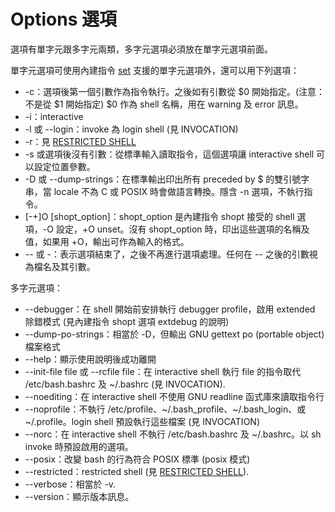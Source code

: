 # Options 選項
選項有單字元跟多字元兩類，多字元選項必須放在單字元選項前面。

單字元選項可使用內建指令 [set](builtin-set.md) 支援的單字元選項外，還可以用下列選項：
* -c：選項後第一個引數作為指令執行。之後如有引數從 $0 開始指定。(注意：不是從 $1 開始指定) $0 作為 shell 名稱，用在 warning 及 error 訊息。
* -i：interactive
* -l 或 --login：invoke 為 login shell (見 INVOCATION)
* -r：見 [RESTRICTED SHELL](restricted-shell.md)
* -s 或選項後沒有引數：從標準輸入讀取指令，這個選項讓 interactive shell 可以設定位置參數。
* -D 或 --dump-strings：在標準輸出印出所有 preceded by $ 的雙引號字串，當 locale 不為 C 或 POSIX 時會做語言轉換。隱含 -n 選項，不執行指令。
* [-+]O [shopt_option]：shopt_option 是內建指令 shopt 接受的 shell 選項，-O 設定，+O unset。沒有 shopt_option 時，印出這些選項的名稱及值，如果用 +O，輸出可作為輸入的格式。
* -- 或 -：表示選項結束了，之後不再進行選項處理。任何在 -- 之後的引數視為檔名及其引數。

多字元選項：
* --debugger：在 shell 開始前安排執行 debugger profile，啟用 extended 除錯模式 (見內建指令 shopt 選項 extdebug 的說明)
* --dump-po-strings：相當於 -D，但輸出 GNU gettext po (portable object) 檔案格式
* --help：顯示使用說明後成功離開
* --init-file file 或 --rcfile file：在 interactive shell 執行 file 的指令取代 /etc/bash.bashrc 及 ~/.bashrc (見 INVOCATION).
* --noediting：在 interactive shell 不使用 GNU readline 函式庫來讀取指令行
* --noprofile：不執行 /etc/profile、~/.bash_profile、~/.bash_login、或 ~/.profile。login shell 預設執行這些檔案 (見 INVOCATION)
* --norc：在 interactive shell 不執行 /etc/bash.bashrc 及 ~/.bashrc。以 sh invoke 時預設啟用的選項。
* --posix：改變 bash 的行為符合 POSIX 標準 (posix 模式)
* --restricted：restricted shell (見 [RESTRICTED SHELL](restricted-shell.md)).
* --verbose：相當於 -v.
* --version：顯示版本訊息。
